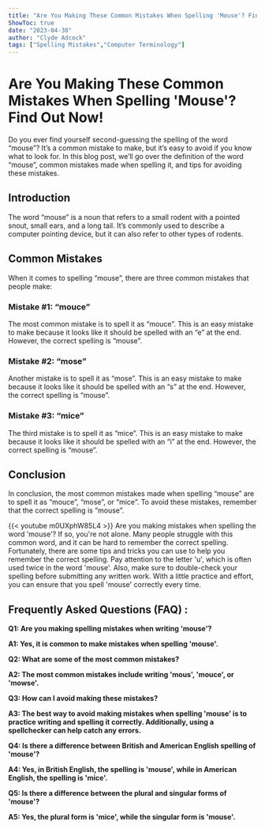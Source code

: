 ```yaml
---
title: "Are You Making These Common Mistakes When Spelling 'Mouse'? Find Out Now!"
ShowToc: true 
date: "2023-04-30"
author: "Clyde Adcock" 
tags: ["Spelling Mistakes","Computer Terminology"]
---
```

# Are You Making These Common Mistakes When Spelling 'Mouse'? Find Out Now!

Do you ever find yourself second-guessing the spelling of the word “mouse”? It’s a common mistake to make, but it’s easy to avoid if you know what to look for. In this blog post, we’ll go over the definition of the word “mouse”, common mistakes made when spelling it, and tips for avoiding these mistakes.

## Introduction

The word “mouse” is a noun that refers to a small rodent with a pointed snout, small ears, and a long tail. It’s commonly used to describe a computer pointing device, but it can also refer to other types of rodents. 

## Common Mistakes

When it comes to spelling “mouse”, there are three common mistakes that people make:

### Mistake #1: “mouce”

The most common mistake is to spell it as “mouce”. This is an easy mistake to make because it looks like it should be spelled with an “e” at the end. However, the correct spelling is “mouse”.

### Mistake #2: “mose”

Another mistake is to spell it as “mose”. This is an easy mistake to make because it looks like it should be spelled with an “s” at the end. However, the correct spelling is “mouse”.

### Mistake #3: “mice”

The third mistake is to spell it as “mice”. This is an easy mistake to make because it looks like it should be spelled with an “i” at the end. However, the correct spelling is “mouse”.

## Conclusion

In conclusion, the most common mistakes made when spelling “mouse” are to spell it as “mouce”, “mose”, or “mice”. To avoid these mistakes, remember that the correct spelling is “mouse”.

{{< youtube m0UXphW85L4 >}} 
Are you making mistakes when spelling the word 'mouse'? If so, you're not alone. Many people struggle with this common word, and it can be hard to remember the correct spelling. Fortunately, there are some tips and tricks you can use to help you remember the correct spelling. Pay attention to the letter 'u', which is often used twice in the word 'mouse'. Also, make sure to double-check your spelling before submitting any written work. With a little practice and effort, you can ensure that you spell 'mouse' correctly every time.

## Frequently Asked Questions (FAQ) :
**Q1: Are you making spelling mistakes when writing 'mouse'?**

**A1: Yes, it is common to make mistakes when spelling 'mouse'.**

**Q2: What are some of the most common mistakes?**

**A2: The most common mistakes include writing 'mous', 'mouce', or 'mowse'.**

**Q3: How can I avoid making these mistakes?**

**A3: The best way to avoid making mistakes when spelling 'mouse' is to practice writing and spelling it correctly. Additionally, using a spellchecker can help catch any errors.**

**Q4: Is there a difference between British and American English spelling of 'mouse'?**

**A4: Yes, in British English, the spelling is 'mouse', while in American English, the spelling is 'mice'.**

**Q5: Is there a difference between the plural and singular forms of 'mouse'?**

**A5: Yes, the plural form is 'mice', while the singular form is 'mouse'.**






